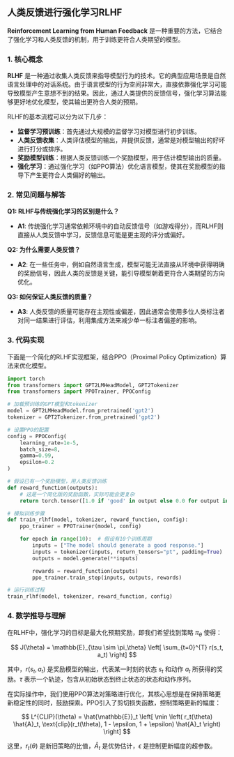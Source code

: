 ## 人类反馈进行强化学习RLHF 
**Reinforcement Learning from Human Feedback** 是一种重要的方法，它结合了强化学习和人类反馈的机制，用于训练更符合人类期望的模型。

### 1. 核心概念

**RLHF** 是一种通过收集人类反馈来指导模型行为的技术。它的典型应用场景是自然语言处理中的对话系统。由于语言模型的行为空间非常大，直接依靠强化学习可能导致模型产生意想不到的结果。因此，通过人类提供的反馈信号，强化学习算法能够更好地优化模型，使其输出更符合人类的预期。

RLHF的基本流程可以分为以下几步：
- **监督学习预训练**：首先通过大规模的监督学习对模型进行初步训练。
- **人类反馈收集**：人类评估模型的输出，并提供反馈，通常是对模型输出的好坏进行打分或排序。
- **奖励模型训练**：根据人类反馈训练一个奖励模型，用于估计模型输出的质量。
- **强化学习**：通过强化学习（如PPO算法）优化语言模型，使其在奖励模型的指导下产生更符合人类偏好的输出。

### 2. 常见问题与解答

**Q1: RLHF与传统强化学习的区别是什么？**
- **A1**: 传统强化学习通常依赖环境中的自动反馈信号（如游戏得分），而RLHF则直接从人类反馈中学习，反馈信息可能是更主观的评分或偏好。

**Q2: 为什么需要人类反馈？**
- **A2**: 在一些任务中，例如自然语言生成，模型可能无法直接从环境中获得明确的奖励信号，因此人类的反馈是关键，能引导模型朝着更符合人类期望的方向优化。

**Q3: 如何保证人类反馈的质量？**
- **A3**: 人类反馈的质量可能存在主观性或偏差，因此通常会使用多位人类标注者对同一结果进行评估，利用集成方法来减少单一标注者偏差的影响。

### 3. 代码实现

下面是一个简化的RLHF实现框架，结合PPO（Proximal Policy Optimization）算法来优化模型。

```python
import torch
from transformers import GPT2LMHeadModel, GPT2Tokenizer
from transformers import PPOTrainer, PPOConfig

# 加载预训练的GPT模型和tokenizer
model = GPT2LMHeadModel.from_pretrained('gpt2')
tokenizer = GPT2Tokenizer.from_pretrained('gpt2')

# 设置PPO的配置
config = PPOConfig(
    learning_rate=1e-5,
    batch_size=8,
    gamma=0.99,
    epsilon=0.2
)

# 假设已有一个奖励模型，用人类反馈训练
def reward_function(outputs):
    # 这是一个简化版的奖励函数，实际可能会更复杂
    return torch.tensor([1.0 if 'good' in output else 0.0 for output in outputs])

# 模拟训练步骤
def train_rlhf(model, tokenizer, reward_function, config):
    ppo_trainer = PPOTrainer(model, config)

    for epoch in range(10):  # 假设有10个训练周期
        inputs = ["The model should generate a good response."]
        inputs = tokenizer(inputs, return_tensors="pt", padding=True)
        outputs = model.generate(**inputs)

        rewards = reward_function(outputs)
        ppo_trainer.train_step(inputs, outputs, rewards)

# 运行训练过程
train_rlhf(model, tokenizer, reward_function, config)
```

### 4. 数学推导与理解

在RLHF中，强化学习的目标是最大化预期奖励，即我们希望找到策略 $\pi_\theta$ 使得：

$$
J(\theta) = \mathbb{E}_{\tau \sim \pi_\theta} \left[ \sum_{t=0}^{T} r(s_t, a_t) \right]
$$

其中，$r(s_t, a_t)$ 是奖励模型的输出，代表某一时刻的状态 $s_t$ 和动作 $a_t$ 所获得的奖励。$\tau$ 表示一个轨迹，包含从初始状态到终止状态的状态和动作序列。

在实际操作中，我们使用PPO算法对策略进行优化，其核心思想是在保持策略更新稳定性的同时，鼓励探索。PPO引入了剪切损失函数，控制策略更新的幅度：

$$
L^{CLIP}(\theta) = \hat{\mathbb{E}}_t \left[ \min \left( r_t(\theta) \hat{A}_t, \text{clip}(r_t(\theta), 1 - \epsilon, 1 + \epsilon) \hat{A}_t \right) \right]
$$

这里，$r_t(\theta)$ 是新旧策略的比值，$\hat{A}_t$ 是优势估计，$\epsilon$ 是控制更新幅度的超参数。
